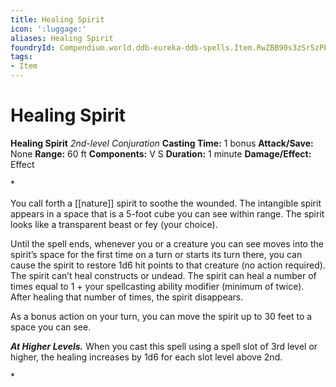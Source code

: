 ```yaml
---
title: Healing Spirit
icon: ':luggage:'
aliases: Healing Spirit
foundryId: Compendium.world.ddb-eureka-ddb-spells.Item.RwZBB90s3zSr5zPb
tags:
- Item
---
```


# Healing Spirit

**Healing Spirit**
_2nd-level Conjuration_
**Casting Time:** 1 bonus
**Attack/Save:** None
**Range:** 60 ft
**Components:** V S
**Duration:** 1 minute
**Damage/Effect:** Effect

*<p>You call forth a [[nature]] spirit to soothe the wounded. The intangible spirit appears in a space that is a 5-foot cube you can see within range. The spirit looks like a transparent beast or fey (your choice).

Until the spell ends, whenever you or a creature you can see moves into the spirit’s space for the first time on a turn or starts its turn there, you can cause the spirit to restore 1d6 hit points to that creature (no action required). The spirit can’t heal constructs or undead. The spirit can heal a number of times equal to 1 + your spellcasting ability modifier (minimum of twice). After healing that number of times, the spirit disappears.

As a bonus action on your turn, you can move the spirit up to 30 feet to a space you can see.

*****At Higher Levels.***** When you cast this spell using a spell slot of 3rd level or higher, the healing increases by 1d6 for each slot level above 2nd.</p>*